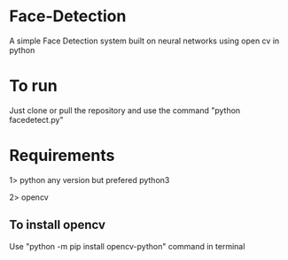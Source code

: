 # Face-Detection
A simple Face Detection system built on neural networks using open cv in python
# To run
Just clone or pull the repository and use the command "python facedetect.py"
# Requirements
  1> python any version but prefered python3
  
  2> opencv
 ## To install opencv 
 Use  "python -m pip install opencv-python" command in terminal
